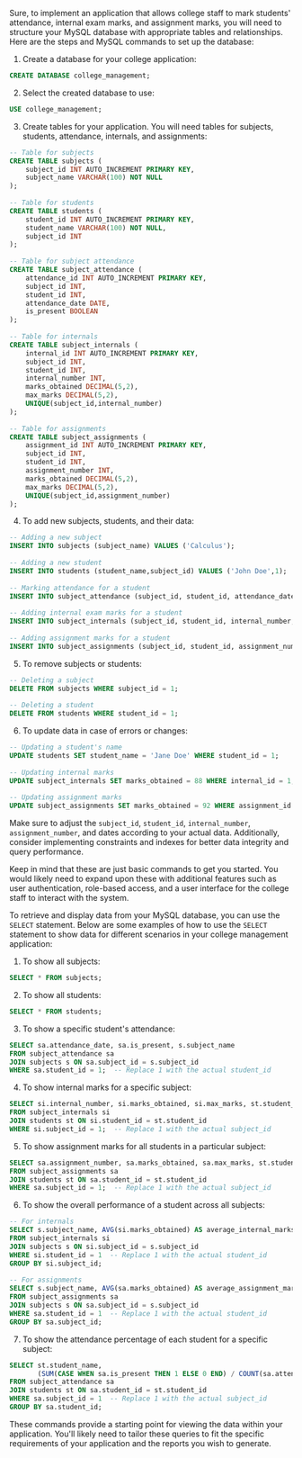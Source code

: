 Sure, to implement an application that allows college staff to mark students' attendance, internal exam marks, and assignment marks, you will need to structure your MySQL database with appropriate tables and relationships. Here are the steps and MySQL commands to set up the database:  
   
1. Create a database for your college application:  
   
```sql  
CREATE DATABASE college_management;  
```  
   
2. Select the created database to use:  
   
```sql  
USE college_management;  
```  
   
3. Create tables for your application. You will need tables for subjects, students, attendance, internals, and assignments:  
   
```sql  
-- Table for subjects  
CREATE TABLE subjects (  
    subject_id INT AUTO_INCREMENT PRIMARY KEY,  
    subject_name VARCHAR(100) NOT NULL 
);  
   
-- Table for students  
CREATE TABLE students (  
    student_id INT AUTO_INCREMENT PRIMARY KEY,  
    student_name VARCHAR(100) NOT NULL,
    subject_id INT
);  
   
-- Table for subject attendance  
CREATE TABLE subject_attendance (  
    attendance_id INT AUTO_INCREMENT PRIMARY KEY,  
    subject_id INT,  
    student_id INT,  
    attendance_date DATE,  
    is_present BOOLEAN 
);  
   
-- Table for internals  
CREATE TABLE subject_internals (  
    internal_id INT AUTO_INCREMENT PRIMARY KEY,  
    subject_id INT,  
    student_id INT,  
    internal_number INT,  
    marks_obtained DECIMAL(5,2),  
    max_marks DECIMAL(5,2),  
    UNIQUE(subject_id,internal_number)  
);  
   
-- Table for assignments  
CREATE TABLE subject_assignments (  
    assignment_id INT AUTO_INCREMENT PRIMARY KEY,  
    subject_id INT,  
    student_id INT,  
    assignment_number INT,  
    marks_obtained DECIMAL(5,2),  
    max_marks DECIMAL(5,2),  
    UNIQUE(subject_id,assignment_number)  
);  
```  
   
4. To add new subjects, students, and their data:  
   
```sql  
-- Adding a new subject  
INSERT INTO subjects (subject_name) VALUES ('Calculus');  
   
-- Adding a new student  
INSERT INTO students (student_name,subject_id) VALUES ('John Doe',1);  
   
-- Marking attendance for a student  
INSERT INTO subject_attendance (subject_id, student_id, attendance_date, is_present) VALUES (1, 1, '2021-09-01', TRUE);  
   
-- Adding internal exam marks for a student  
INSERT INTO subject_internals (subject_id, student_id, internal_number, marks_obtained, max_marks) VALUES (1, 1, 1, 85, 100);  
   
-- Adding assignment marks for a student  
INSERT INTO subject_assignments (subject_id, student_id, assignment_number, marks_obtained, max_marks) VALUES (1, 1, 1, 90, 100);  
```  
   
5. To remove subjects or students:  
   
```sql  
-- Deleting a subject  
DELETE FROM subjects WHERE subject_id = 1;  
   
-- Deleting a student  
DELETE FROM students WHERE student_id = 1;  
```  
   
6. To update data in case of errors or changes:  
   
```sql  
-- Updating a student's name  
UPDATE students SET student_name = 'Jane Doe' WHERE student_id = 1;  
   
-- Updating internal marks  
UPDATE subject_internals SET marks_obtained = 88 WHERE internal_id = 1;  
   
-- Updating assignment marks  
UPDATE subject_assignments SET marks_obtained = 92 WHERE assignment_id = 1;  
```  
   
Make sure to adjust the `subject_id`, `student_id`, `internal_number`, `assignment_number`, and dates according to your actual data. Additionally, consider implementing constraints and indexes for better data integrity and query performance.  
   
Keep in mind that these are just basic commands to get you started. You would likely need to expand upon these with additional features such as user authentication, role-based access, and a user interface for the college staff to interact with the system.


To retrieve and display data from your MySQL database, you can use the `SELECT` statement. Below are some examples of how to use the `SELECT` statement to show data for different scenarios in your college management application:  
   
1. To show all subjects:  
   
```sql  
SELECT * FROM subjects;  
```  
   
2. To show all students:  
   
```sql  
SELECT * FROM students;  
```  
   
3. To show a specific student's attendance:  
   
```sql  
SELECT sa.attendance_date, sa.is_present, s.subject_name  
FROM subject_attendance sa  
JOIN subjects s ON sa.subject_id = s.subject_id  
WHERE sa.student_id = 1;  -- Replace 1 with the actual student_id  
```  
   
4. To show internal marks for a specific subject:  
   
```sql  
SELECT si.internal_number, si.marks_obtained, si.max_marks, st.student_name  
FROM subject_internals si  
JOIN students st ON si.student_id = st.student_id  
WHERE si.subject_id = 1;  -- Replace 1 with the actual subject_id  
```  
   
5. To show assignment marks for all students in a particular subject:  
   
```sql  
SELECT sa.assignment_number, sa.marks_obtained, sa.max_marks, st.student_name  
FROM subject_assignments sa  
JOIN students st ON sa.student_id = st.student_id  
WHERE sa.subject_id = 1;  -- Replace 1 with the actual subject_id  
```  
   
6. To show the overall performance of a student across all subjects:  
   
```sql  
-- For internals  
SELECT s.subject_name, AVG(si.marks_obtained) AS average_internal_marks  
FROM subject_internals si  
JOIN subjects s ON si.subject_id = s.subject_id  
WHERE si.student_id = 1  -- Replace 1 with the actual student_id  
GROUP BY si.subject_id;  
   
-- For assignments  
SELECT s.subject_name, AVG(sa.marks_obtained) AS average_assignment_marks  
FROM subject_assignments sa  
JOIN subjects s ON sa.subject_id = s.subject_id  
WHERE sa.student_id = 1  -- Replace 1 with the actual student_id  
GROUP BY sa.subject_id;  
```  
   
7. To show the attendance percentage of each student for a specific subject:  
   
```sql  
SELECT st.student_name,   
       (SUM(CASE WHEN sa.is_present THEN 1 ELSE 0 END) / COUNT(sa.attendance_id)) * 100 AS attendance_percentage  
FROM subject_attendance sa  
JOIN students st ON sa.student_id = st.student_id  
WHERE sa.subject_id = 1  -- Replace 1 with the actual subject_id  
GROUP BY sa.student_id;  
```  
   
These commands provide a starting point for viewing the data within your application. You'll likely need to tailor these queries to fit the specific requirements of your application and the reports you wish to generate.
